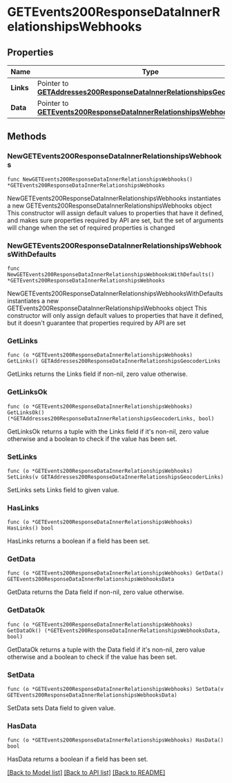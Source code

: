 # GETEvents200ResponseDataInnerRelationshipsWebhooks

## Properties

Name | Type | Description | Notes
------------ | ------------- | ------------- | -------------
**Links** | Pointer to [**GETAddresses200ResponseDataInnerRelationshipsGeocoderLinks**](GETAddresses200ResponseDataInnerRelationshipsGeocoderLinks.md) |  | [optional] 
**Data** | Pointer to [**GETEvents200ResponseDataInnerRelationshipsWebhooksData**](GETEvents200ResponseDataInnerRelationshipsWebhooksData.md) |  | [optional] 

## Methods

### NewGETEvents200ResponseDataInnerRelationshipsWebhooks

`func NewGETEvents200ResponseDataInnerRelationshipsWebhooks() *GETEvents200ResponseDataInnerRelationshipsWebhooks`

NewGETEvents200ResponseDataInnerRelationshipsWebhooks instantiates a new GETEvents200ResponseDataInnerRelationshipsWebhooks object
This constructor will assign default values to properties that have it defined,
and makes sure properties required by API are set, but the set of arguments
will change when the set of required properties is changed

### NewGETEvents200ResponseDataInnerRelationshipsWebhooksWithDefaults

`func NewGETEvents200ResponseDataInnerRelationshipsWebhooksWithDefaults() *GETEvents200ResponseDataInnerRelationshipsWebhooks`

NewGETEvents200ResponseDataInnerRelationshipsWebhooksWithDefaults instantiates a new GETEvents200ResponseDataInnerRelationshipsWebhooks object
This constructor will only assign default values to properties that have it defined,
but it doesn't guarantee that properties required by API are set

### GetLinks

`func (o *GETEvents200ResponseDataInnerRelationshipsWebhooks) GetLinks() GETAddresses200ResponseDataInnerRelationshipsGeocoderLinks`

GetLinks returns the Links field if non-nil, zero value otherwise.

### GetLinksOk

`func (o *GETEvents200ResponseDataInnerRelationshipsWebhooks) GetLinksOk() (*GETAddresses200ResponseDataInnerRelationshipsGeocoderLinks, bool)`

GetLinksOk returns a tuple with the Links field if it's non-nil, zero value otherwise
and a boolean to check if the value has been set.

### SetLinks

`func (o *GETEvents200ResponseDataInnerRelationshipsWebhooks) SetLinks(v GETAddresses200ResponseDataInnerRelationshipsGeocoderLinks)`

SetLinks sets Links field to given value.

### HasLinks

`func (o *GETEvents200ResponseDataInnerRelationshipsWebhooks) HasLinks() bool`

HasLinks returns a boolean if a field has been set.

### GetData

`func (o *GETEvents200ResponseDataInnerRelationshipsWebhooks) GetData() GETEvents200ResponseDataInnerRelationshipsWebhooksData`

GetData returns the Data field if non-nil, zero value otherwise.

### GetDataOk

`func (o *GETEvents200ResponseDataInnerRelationshipsWebhooks) GetDataOk() (*GETEvents200ResponseDataInnerRelationshipsWebhooksData, bool)`

GetDataOk returns a tuple with the Data field if it's non-nil, zero value otherwise
and a boolean to check if the value has been set.

### SetData

`func (o *GETEvents200ResponseDataInnerRelationshipsWebhooks) SetData(v GETEvents200ResponseDataInnerRelationshipsWebhooksData)`

SetData sets Data field to given value.

### HasData

`func (o *GETEvents200ResponseDataInnerRelationshipsWebhooks) HasData() bool`

HasData returns a boolean if a field has been set.


[[Back to Model list]](../README.md#documentation-for-models) [[Back to API list]](../README.md#documentation-for-api-endpoints) [[Back to README]](../README.md)


